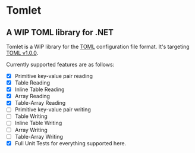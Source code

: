 # Tomlet
## A WIP TOML library for .NET

Tomlet is a WIP library for the [TOML](https://toml.io/) configuration file format. It's targeting [TOML v1.0.0](https://toml.io/en/v1.0.0).

Currently supported features are as follows:

- [x] Primitive key-value pair reading
- [x] Table Reading
- [x] Inline Table Reading
- [x] Array Reading
- [x] Table-Array Reading
- [ ] Primitive key-value pair writing
- [ ] Table Writing
- [ ] Inline Table Writing
- [ ] Array Writing
- [ ] Table-Array Writing
- [x] Full Unit Tests for everything supported here.
